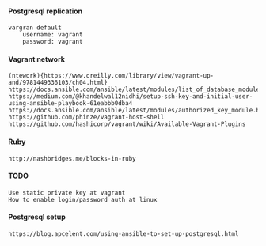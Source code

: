 #### Postgresql replication

    vargran default 
        username: vagrant
        password: vagrant
    
#### Vagrant network

    (ntework){https://www.oreilly.com/library/view/vagrant-up-and/9781449336103/ch04.html}
    https://docs.ansible.com/ansible/latest/modules/list_of_database_modules.html
    https://medium.com/@khandelwal12nidhi/setup-ssh-key-and-initial-user-using-ansible-playbook-61eabbb0dba4
    https://docs.ansible.com/ansible/latest/modules/authorized_key_module.html
    https://github.com/phinze/vagrant-host-shell
    https://github.com/hashicorp/vagrant/wiki/Available-Vagrant-Plugins
    
#### Ruby

    http://nashbridges.me/blocks-in-ruby
    
#### TODO
    
    Use static private key at vagrant
    How to enable login/password auth at linux
    
#### Postgresql setup

    https://blog.apcelent.com/using-ansible-to-set-up-postgresql.html
    